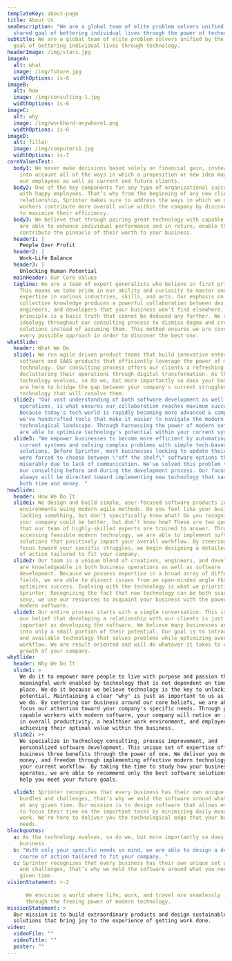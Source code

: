```yaml
---
templateKey: about-page
title: About Us
seoDescription: "We are a global team of elite problem solvers unified by the
  shared goal of bettering individual lives through the power of technology. "
subtitle: We are a global team of elite problem solvers unified by the shared
  goal of bettering individual lives through technology.
headerImage: /img/stars.jpg
imageA:
  alt: what
  image: /img/future.jpg
  widthOptions: is-6
imageB:
  alt: how
  image: /img/consulting-1.jpg
  widthOptions: is-6
imageC:
  alt: why
  image: /img/workhard-anywhere1.png
  widthOptions: is-6
imageD:
  alt: filler
  image: /img/computers1.jpg
  widthOptions: is-7
coreValuesTest:
  body1: We never make decisions based solely on financial gain, instead we take
    into account all of the ways in which a proposition or new idea may impact
    our employees as well as current and future clients.
  body2: One of the key components for any type of organizational success starts
    with happy employees. That’s why from the beginning of any new client
    relationship, Sprinter makes sure to address the ways in which we can help
    workers contribute more overall value within the company by discovering ways
    to maximize their efficiency.
  body3: We believe that through pairing great technology with capable workers, we
    are able to enhance individual performance and in return, enable them to
    contribute the pinnacle of their worth to your business.
  header1: |
    People Over Profit
  header2: |
    Work-Life Balance
  header3: |
    Unlocking Human Potential
  mainHeader: Our Core Values
  tagline: We are a team of expert generalists who believe in first principles.
    This means we take pride in our ability and curiosity to master and collect
    expertise in various industries, skills, and arts. Our emphasis on
    collective knowledge produces a powerful collaboration between designers,
    engineers, and developers that your business won't find elsewhere. A first
    principle is a basic truth that cannot be deduced any further. We use this
    ideology throughout our consulting process to dismiss dogma and create
    solutions instead of assuming them. This method ensures we are covering
    every possible approach in order to discover the best one.
whatSlide:
  header: What We Do
  slide1: We run agile driven product teams that build innovative enterprise
    software and SAAS products that efficiently leverage the power of modern
    technology. Our consulting process offers our clients a refreshing take on
    decluttering their operations through digital transformation. As the
    technology evolves, so do we, but more importantly so does your business. We
    are here to bridge the gap between your company's current struggles and the
    technology that will resolve them.
  slide2: "Our vast understanding of both software development as well as business
    operations, is what ensures our collaboration reaches maximum success.
    Because today's tech world is rapidly becoming more advanced & complex,
    we've handcrafted tools that make it easier to navigate the modern
    technological landscape. Through harnessing the power of modern software, we
    are able to optimize technology's potential within your current systems. "
  slide3: "We empower businesses to become more efficient by automating their
    current systems and solving complex problems with simple tech-based
    solutions. Before Sprinter, most businesses looking to update their systems
    were forced to choose between \"off the shelf\" software options that fail
    miserably due to lack of communication. We've solved this problem through
    our consulting before and during the development process. Our focus is and
    always will be directed toward implementing new technology that saves you
    both time and money. "
howSlide:
  header: How We Do It
  slide1: We design and build simple, user-focused software products in innovative
    environments using modern agile methods. Do you feel like your business is
    lacking something, but don’t specifically know what? Do you recognize that
    your company could be better, but don’t know how? These are two questions
    that our team of highly-skilled experts are trained to answer. Through
    accessing feasible modern technology, we are able to implement software
    solutions that positively impact your overall workflow. By steering our
    focus toward your specific struggles, we begin designing a detailed course
    of action tailored to fit your company.
  slide2: Our team is a unique blend of creatives, engineers, and developers who
    are knowledgeable in both business operations as well as software
    development. Because we possess expertise in a broad array of different
    fields, we are able to dissect issues from an open-minded angle that
    optimizes success. Evolving with the technology is what we prioritize at
    Sprinter. Recognizing the fact that new technology can be both scary and
    sexy, we use our resources to acquaint your business with the power of
    modern software.
  slide3: Our entire process starts with a simple conversation. This is rooted in
    our belief that developing a relationship with our clients is just as
    important as developing the software. We believe many businesses are tapping
    into only a small portion of their potential. Our goal is to introduce new
    and available technology that solves problems while optimizing overall
    workflow. We are result-oriented and will do whatever it takes to ensure the
    growth of your company.
whySlide:
  header: Why We Do It
  slide1: >
    We do it to empower more people to live with purpose and passion through
    meaningful work enabled by technology that is not dependent on time or
    place. We do it because we believe technology is the key to unlocking human
    potential. Maintaining a clear "why" is just as important to us as the work
    we do. By centering our business around our core beliefs, we are able to
    focus our attention toward your company's specific needs. Through pairing
    capable workers with modern software, your company will notice an increase
    in overall productivity, a healthier work environment, and employees
    achieving their optimal value within the business. 
  slide2: >+
    We specialize in technology consulting, process improvement, and
    personalized software development. This unique set of expertise offers your
    business three benefits through the power of one. We deliver you more time,
    money, and freedom through implementing effective modern technology into
    your current workflow. By taking the time to study how your business
    operates, we are able to recommend only the best software solutions that
    help you meet your future goals.

  slide3: Sprinter recognizes that every business has their own unique set of
    hurdles and challenges, that’s why we mold the software around what you need
    at any given time. Our mission is to design software that allows employees
    to focus their time on the important tasks by minimizing daily monotonous
    work. We’re here to deliver you the technological edge that your business
    needs.
blockquotes:
  a: As the technology evolves, so do we, but more importantly so does your
    business.
  b: "With only your specific needs in mind, we are able to design a detailed
    course of action tailored to fit your company. "
  c: Sprinter recognizes that every business has their own unique set of hurdles
    and challenges, that’s why we mold the software around what you need at any
    given time.
visionStatement: >-2
  
      We envision a world where life, work, and travel are seamlessly intertwined
      through the freeing power of modern technology.
missionStatement: >
  Our mission is to build extraordinary products and design sustainable
  solutions that bring joy to the experience of getting work done.
video:
  videoFile: ""
  videoTitle: ""
  poster: ""
---
```

